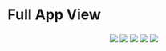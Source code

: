 # Full App View
<h3 align="center">
<img src="https://raw.githubusercontent.com/roberto722/MATLAB-app-to-download-GDC-data-and-ANN-training-with-genetic-algorithm/main/app_screenshot/App_1.PNG" />
<img src="https://raw.githubusercontent.com/roberto722/MATLAB-app-to-download-GDC-data-and-ANN-training-with-genetic-algorithm/main/app_screenshot/App_2.PNG" />
<img src="https://raw.githubusercontent.com/roberto722/MATLAB-app-to-download-GDC-data-and-ANN-training-with-genetic-algorithm/main/app_screenshot/App_3.PNG" />
<img src="https://raw.githubusercontent.com/roberto722/MATLAB-app-to-download-GDC-data-and-ANN-training-with-genetic-algorithm/main/app_screenshot/App_4.PNG" />
<img src="https://raw.githubusercontent.com/roberto722/MATLAB-app-to-download-GDC-data-and-ANN-training-with-genetic-algorithm/main/app_screenshot/App_5.PNG" />
</h3>
